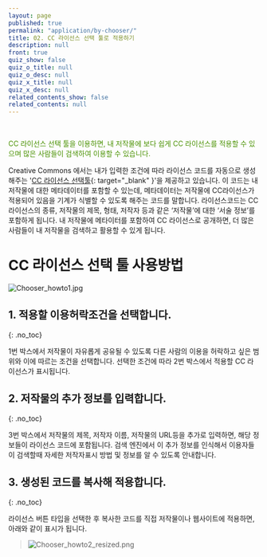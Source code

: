 ```yaml
---
layout: page
published: true
permalink: "application/by-chooser/"
title: 02. CC 라이선스 선택 툴로 적용하기
description: null
front: true
quiz_show: false
quiz_o_title: null
quiz_o_desc: null
quiz_x_title: null
quiz_x_desc: null
related_contents_show: false
related_contents: null
---
```




&nbsp;

<span style="color:#499100">CC 라이선스 선택 툴을 이용하면, 내 저작물에 보다 쉽게 CC 라이선스를 적용할 수 있으며 많은 사람들이 검색하여 이용할 수 있습니다.</span>

Creative Commons 에서는 내가 입력한 조건에 따라 라이선스 코드를 자동으로 생성해주는 '[CC 라이선스 선택툴](http://creativecommons.org/choose/?lang=ko){: target="_blank" }'을 제공하고 있습니다. 이 코드는 내 저작물에 대한 메타데이터를 포함할 수 있는데, 메타데이터는 저작물에 CC라이선스가 적용되어 있음을 기계가 식별할 수 있도록 해주는 코드를 말합니다. 라이선스코드는 CC라이선스의 종류, 저작물의 제목, 형태, 저작자 등과 같은 ‘저작물’에 대한 ‘서술 정보’를 포함하게 됩니다. 내 저작물에 메타이터를 포함하여 CC 라이선스로 공개하면, 더 많은 사람들이 내 저작물을 검색하고 활용할 수 있게 됩니다.

# CC 라이선스 선택 툴 사용방법

![Chooser_howto1.jpg]({{site.baseurl}}/media/Chooser_howto1.jpg)

## 1. 적용할 이용허락조건을 선택합니다.
{: .no_toc}

1번 박스에서 저작물이 자유롭게 공유될 수 있도록 다른 사람의 이용을 허락하고 싶은 범위와 이에 따르는 조건을 선택합니다.
선택한 조건에 따라 2번 박스에서 적용할 CC 라이선스가 표시됩니다.

## 2. 저작물의 추가 정보를 입력합니다.
{: .no_toc}

3번 박스에서 저작물의 제목, 저작자 이름, 저작물의 URL등을 추가로 입력하면, 해당 정보들이 라이선스 코드에 포함됩니다. 검색 엔진에서 이 추가 정보를 인식해서 이용자들이 검색할때 자세한 저작자표시 방법 및 정보를 알 수 있도록 안내합니다.

## 3. 생성된 코드를 복사해 적용합니다.
{: .no_toc}

라이선스 버튼 타입을 선택한 후 복사한 코드를 직접 저작물이나 웹사이트에 적용하면, 아래와 같이 표시가 됩니다.

> ![Chooser_howto2_resized.png]({{site.baseurl}}/media/Chooser_howto2_resized.png)

